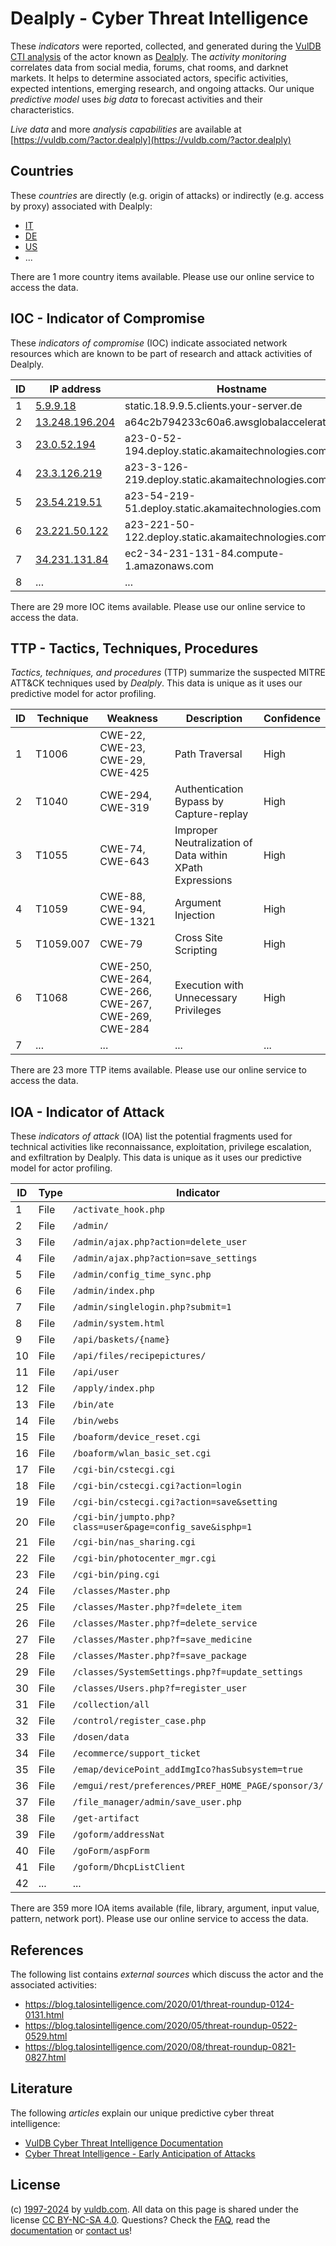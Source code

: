 # Dealply - Cyber Threat Intelligence

These _indicators_ were reported, collected, and generated during the [VulDB CTI analysis](https://vuldb.com/?kb.cti) of the actor known as [Dealply](https://vuldb.com/?actor.dealply). The _activity monitoring_ correlates data from social media, forums, chat rooms, and darknet markets. It helps to determine associated actors, specific activities, expected intentions, emerging research, and ongoing attacks. Our unique _predictive model_ uses _big data_ to forecast activities and their characteristics.

_Live data_ and more _analysis capabilities_ are available at [https://vuldb.com/?actor.dealply](https://vuldb.com/?actor.dealply)

## Countries

These _countries_ are directly (e.g. origin of attacks) or indirectly (e.g. access by proxy) associated with Dealply:

* [IT](https://vuldb.com/?country.it)
* [DE](https://vuldb.com/?country.de)
* [US](https://vuldb.com/?country.us)
* ...

There are 1 more country items available. Please use our online service to access the data.

## IOC - Indicator of Compromise

These _indicators of compromise_ (IOC) indicate associated network resources which are known to be part of research and attack activities of Dealply.

ID | IP address | Hostname | Campaign | Confidence
-- | ---------- | -------- | -------- | ----------
1 | [5.9.9.18](https://vuldb.com/?ip.5.9.9.18) | static.18.9.9.5.clients.your-server.de | - | High
2 | [13.248.196.204](https://vuldb.com/?ip.13.248.196.204) | a64c2b794233c60a6.awsglobalaccelerator.com | - | High
3 | [23.0.52.194](https://vuldb.com/?ip.23.0.52.194) | a23-0-52-194.deploy.static.akamaitechnologies.com | - | High
4 | [23.3.126.219](https://vuldb.com/?ip.23.3.126.219) | a23-3-126-219.deploy.static.akamaitechnologies.com | - | High
5 | [23.54.219.51](https://vuldb.com/?ip.23.54.219.51) | a23-54-219-51.deploy.static.akamaitechnologies.com | - | High
6 | [23.221.50.122](https://vuldb.com/?ip.23.221.50.122) | a23-221-50-122.deploy.static.akamaitechnologies.com | - | High
7 | [34.231.131.84](https://vuldb.com/?ip.34.231.131.84) | ec2-34-231-131-84.compute-1.amazonaws.com | - | Medium
8 | ... | ... | ... | ...

There are 29 more IOC items available. Please use our online service to access the data.

## TTP - Tactics, Techniques, Procedures

_Tactics, techniques, and procedures_ (TTP) summarize the suspected MITRE ATT&CK techniques used by _Dealply_. This data is unique as it uses our predictive model for actor profiling.

ID | Technique | Weakness | Description | Confidence
-- | --------- | -------- | ----------- | ----------
1 | T1006 | CWE-22, CWE-23, CWE-29, CWE-425 | Path Traversal | High
2 | T1040 | CWE-294, CWE-319 | Authentication Bypass by Capture-replay | High
3 | T1055 | CWE-74, CWE-643 | Improper Neutralization of Data within XPath Expressions | High
4 | T1059 | CWE-88, CWE-94, CWE-1321 | Argument Injection | High
5 | T1059.007 | CWE-79 | Cross Site Scripting | High
6 | T1068 | CWE-250, CWE-264, CWE-266, CWE-267, CWE-269, CWE-284 | Execution with Unnecessary Privileges | High
7 | ... | ... | ... | ...

There are 23 more TTP items available. Please use our online service to access the data.

## IOA - Indicator of Attack

These _indicators of attack_ (IOA) list the potential fragments used for technical activities like reconnaissance, exploitation, privilege escalation, and exfiltration by Dealply. This data is unique as it uses our predictive model for actor profiling.

ID | Type | Indicator | Confidence
-- | ---- | --------- | ----------
1 | File | `/activate_hook.php` | High
2 | File | `/admin/` | Low
3 | File | `/admin/ajax.php?action=delete_user` | High
4 | File | `/admin/ajax.php?action=save_settings` | High
5 | File | `/admin/config_time_sync.php` | High
6 | File | `/admin/index.php` | High
7 | File | `/admin/singlelogin.php?submit=1` | High
8 | File | `/admin/system.html` | High
9 | File | `/api/baskets/{name}` | High
10 | File | `/api/files/recipepictures/` | High
11 | File | `/api/user` | Medium
12 | File | `/apply/index.php` | High
13 | File | `/bin/ate` | Medium
14 | File | `/bin/webs` | Medium
15 | File | `/boaform/device_reset.cgi` | High
16 | File | `/boaform/wlan_basic_set.cgi` | High
17 | File | `/cgi-bin/cstecgi.cgi` | High
18 | File | `/cgi-bin/cstecgi.cgi?action=login` | High
19 | File | `/cgi-bin/cstecgi.cgi?action=save&setting` | High
20 | File | `/cgi-bin/jumpto.php?class=user&page=config_save&isphp=1` | High
21 | File | `/cgi-bin/nas_sharing.cgi` | High
22 | File | `/cgi-bin/photocenter_mgr.cgi` | High
23 | File | `/cgi-bin/ping.cgi` | High
24 | File | `/classes/Master.php` | High
25 | File | `/classes/Master.php?f=delete_item` | High
26 | File | `/classes/Master.php?f=delete_service` | High
27 | File | `/classes/Master.php?f=save_medicine` | High
28 | File | `/classes/Master.php?f=save_package` | High
29 | File | `/classes/SystemSettings.php?f=update_settings` | High
30 | File | `/classes/Users.php?f=register_user` | High
31 | File | `/collection/all` | High
32 | File | `/control/register_case.php` | High
33 | File | `/dosen/data` | Medium
34 | File | `/ecommerce/support_ticket` | High
35 | File | `/emap/devicePoint_addImgIco?hasSubsystem=true` | High
36 | File | `/emgui/rest/preferences/PREF_HOME_PAGE/sponsor/3/` | High
37 | File | `/file_manager/admin/save_user.php` | High
38 | File | `/get-artifact` | High
39 | File | `/goform/addressNat` | High
40 | File | `/goForm/aspForm` | High
41 | File | `/goform/DhcpListClient` | High
42 | ... | ... | ...

There are 359 more IOA items available (file, library, argument, input value, pattern, network port). Please use our online service to access the data.

## References

The following list contains _external sources_ which discuss the actor and the associated activities:

* https://blog.talosintelligence.com/2020/01/threat-roundup-0124-0131.html
* https://blog.talosintelligence.com/2020/05/threat-roundup-0522-0529.html
* https://blog.talosintelligence.com/2020/08/threat-roundup-0821-0827.html

## Literature

The following _articles_ explain our unique predictive cyber threat intelligence:

* [VulDB Cyber Threat Intelligence Documentation](https://vuldb.com/?kb.cti)
* [Cyber Threat Intelligence - Early Anticipation of Attacks](https://www.scip.ch/en/?labs.20201022)

## License

(c) [1997-2024](https://vuldb.com/?kb.changelog) by [vuldb.com](https://vuldb.com/?kb.about). All data on this page is shared under the license [CC BY-NC-SA 4.0](https://creativecommons.org/licenses/by-nc-sa/4.0/). Questions? Check the [FAQ](https://vuldb.com/?kb.faq), read the [documentation](https://vuldb.com/?kb) or [contact us](https://vuldb.com/?contact)!
